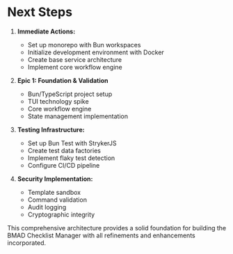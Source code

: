 # Next Steps

1. **Immediate Actions:**
   - Set up monorepo with Bun workspaces
   - Initialize development environment with Docker
   - Create base service architecture
   - Implement core workflow engine

2. **Epic 1: Foundation & Validation**
   - Bun/TypeScript project setup
   - TUI technology spike
   - Core workflow engine
   - State management implementation

3. **Testing Infrastructure:**
   - Set up Bun Test with StrykerJS
   - Create test data factories
   - Implement flaky test detection
   - Configure CI/CD pipeline

4. **Security Implementation:**
   - Template sandbox
   - Command validation
   - Audit logging
   - Cryptographic integrity

This comprehensive architecture provides a solid foundation for building the BMAD Checklist Manager with all refinements and enhancements incorporated.
